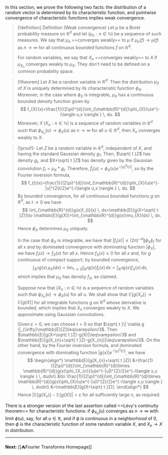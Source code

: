 In this section, we prove the following two facts: the distribution of a random vector is determined by its characteristic function, and pointwise convergence of characteristic functions implies weak convergence.

> [!definition] Definition (Weak convergence)
> Let $\mu$ be a Borel probability measure on $\mathbb{R}^{d}$ and let $(\mu_{n}:n\in \mathbb{N})$ be a sequence of such measures. We say that $\mu_{n}$ ==converges weakly== to $\mu$ if $\mu_{n}(f)\to \mu(f)$ as $n\to \infty$ for all continuous bounded functions $f$ on $\mathbb{R}^{d}$.
> 
> For random variables, we say that $X_{n}$ ==converges weakly== to $X$ if $\mu_{X_{n}}$ converges weakly to $\mu_{X}$. They don't need to be defined on a common probability space.

> [!theorem]
> Let $X$ be a random variable in $\mathbb{R}^{d}$. Then the distribution $\mu_{X}$ of $X$ is uniquely determined by its characteristic function $\phi_{X}$. Moreover, in the case where $\phi_{X}$ is integrable, $\mu_{X}$ has a continuous bounded density function given by
> $$
> f_{X}(x)=\frac{1}{(2\pi)^{d}}\int_{\mathbb{R}^{d}}\phi_{X}(u)e^{-i\langle u,x \rangle } \, du. 
> $$
> Moreover, if $(X_{n}:n\in \mathbb{N})$ is a sequence of random variables in $\mathbb{R}^{d}$ such that $\phi_{X_{n}}(u)\to \phi_{X}(u)$ as $n\to \infty$ for all $u\in \mathbb{R}^{d}$, then $X_{n}$ converges weakly to $X$.

> [!proof]-
> Let $Z$ be a random variable in $\mathbb{R}^{d}$, independent of $X$, and having the standard Gaussian density $g_{1}$. Then, $\sqrt{ t }Z$ has density $g_{t}$, and $X+\sqrt{ t }Z$ has density given by the Gaussian convolution $f_{t}=\mu_{X}*g_{t}$. Therefore, $\hat{f}_{t}(u)=\phi_{X}(u)e^{-|u|^{2}t/2}$, so by the Fourier inversion formula,
> $$
> f_{t}(x)=\frac{1}{(2\pi)^{d}}\int_{\mathbb{R}^{d}}\phi_{X}(u)e^{-|u|^{2}t/2}e^{-i\langle u,x \rangle } \, du. 
> $$
> By bounded convergence, for all continuous bounded functions $g$ on $\mathbb{R}^{d}$, as $t\to 0$ we have
> $$
> \int_{\mathbb{R}^{d}}g(x)f_{t}(x) \, dx=\mathbb{E}[g(X+\sqrt{ t }Z)]\to \mathbb{E}[g(X)]=\int_{\mathbb{R}^{d}}g(x)\mu_{X}(dx) \, dx.   
> $$
> Hence $\phi_{X}$ determines $\mu_{X}$ uniquely.
> 
> In the case that $\phi_{X}$ is integrable, we have that $|f_{t}(x)|\leq(2\pi)^{-d}\| \phi_{X} \|_{1}$ for all $x$ and by dominated convergence with dominating function $|\phi_{X}|$, we have $f_{t}(x)\to f_{X}(x)$ for all $x$. Hence $f_{X}(x)\geq 0$ for all $x$ and, for $g$ continuous of compact support, by bounded convergence,
> $$
> \int_{\mathbb{R}^{d}}g(x)\, \mu_{X}(dx)
> =\lim_{ t \to 0 } \int_{\mathbb{R}^{d}}g(x)f_{t}(x) \, dx
> 	=\int_{\mathbb{R}^{d}}g(x)f_{X}(x) \, dx,
> $$
> which implies that $\mu_{X}$ has density $f_{X}$, as claimed.
> 
> Suppose now that $(X_{n}:n\in \mathbb{N})$ is a sequence of random variables such that $\phi_{X_{n}}(u)\to \phi_{X}(u)$ for all $u$. We shall show that $\mathbb{E}[g(X_{n})]\to \mathbb{E}[g(X)]$ for all integrable functions $g$ on $\mathbb{R}^{d}$ whose derivative is bounded, which implies that $X_{n}$ converges weakly to $X$. We approximate using Gaussian convolutions.
> 
> Given $\varepsilon>0$, we can choose $t>0$ so that $\sqrt{ t }\| \nabla g \|_{\infty}\mathbb{E}[Z]\leq\varepsilon/3$. Then $\mathbb{E}|g(X+\sqrt{ t }Z)-g(X)|\leq\varepsilon/3$ and $\mathbb{E}|g(X_{n}+\sqrt{ t }Z)-g(X_{n})|\leq\varepsilon/3$. On the other hand, by the Fourier inversion formula, and dominated convergence with dominating function $|g(x)|e^{-|u|^{2}t/2}$, we have
> $$
> \begin{align*}
> \mathbb{E}[g(X_{n}+\sqrt{ t }Z)]
> &=\frac{1}{(2\pi)^{d}}\int_{\mathbb{R}^{d}\times \mathbb{R}^{d}}g(x)\phi_{X_{n}}(u)e^{-|u|t^{2}/2}e^{-i\langle x,u \rangle } \, dudx\\
> &\to \frac{1}{(2\pi)^{d}}\int_{\mathbb{R}^{d}\times \mathbb{R}^{d}}g(x)\phi_{X}(u)e^{-|u|t^{2}/2}e^{-i\langle x,u \rangle } \, dudx\\
> &=\mathbb{E}[g(X+\sqrt{ t }Z)].
> \end{align*}
> $$
> Hence $|\mathbb{E}[g(X_{n})]-\mathbb{E}[g(X)]|<\varepsilon$ for all sufficiently large $n$, as required.

There is a stronger version of the last assertion called ==Lévy's continuity theorem== for characteristic functions: if $\phi_{X_{n}}(u)$ converges as $n\to \infty$ with limit $\phi(u)$, say, for all $u\in \mathbb{R}$, and if $\phi$ is continuous in a neighborhood of $0$, then $\phi$ is the characteristic function of some random variable $X$, and $X_{n}\to X$ in distribution.

---

**Next:** [[⛺Fourier Transforms Homepage]]